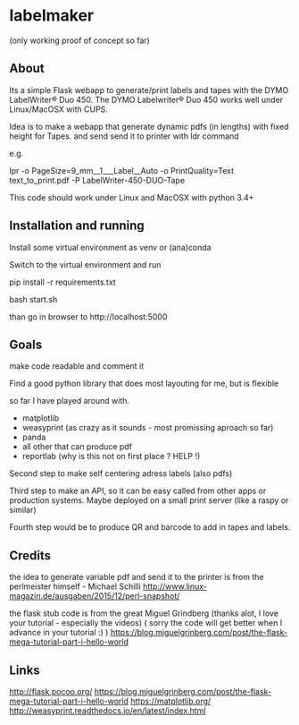 # labelmaker

(only working proof of concept so far)

## About
 
Its a simple Flask webapp to generate/print labels and tapes with the DYMO LabelWriter® Duo 450.
The DYMO Labelwriter® Duo 450 works well under Linux/MacOSX with CUPS.

Idea is to make a webapp that generate dynamic pdfs (in lengths) with fixed height for Tapes.
and send send it to printer with ldr command

e.g.

  lpr -o PageSize=9_mm__1___Label__Auto -o PrintQuality=Text text_to_print.pdf -P LabelWriter-450-DUO-Tape

This code should work under Linux and MacOSX with python 3.4+

## Installation and running

Install some virtual environment as venv or (ana)conda

Switch to the virtual environment and run 

pip install -r requirements.txt

bash start.sh

than go in browser to http://localhost:5000


## Goals

make code readable and comment it

Find a good python library that does most layouting for me, but is flexible

so far I have played around with.
  - matplotlib
  - weasyprint (as crazy as it sounds - most promissing aproach so far)
  - panda
  - all other that can produce pdf
  - reportlab (why is this not on first place ? HELP !)

Second step to make self centering adress labels (also pdfs)

Third step to make an API, so it can be easy called from other apps or production systems. 
Maybe deployed on a small print server (like a raspy or similar)

Fourth step would be to produce QR and barcode to add in tapes and labels.


## Credits

the idea to generate variable pdf and send it to the printer is from the perlmeister himself - Michael Schilli
http://www.linux-magazin.de/ausgaben/2015/12/perl-snapshot/

the flask stub code is from the great Miguel Grindberg (thanks alot, I love your tutorial - especially the videos)
( sorry the code will get better when I advance in your tutorial :)  ) 
https://blog.miguelgrinberg.com/post/the-flask-mega-tutorial-part-i-hello-world


## Links

http://flask.pocoo.org/
https://blog.miguelgrinberg.com/post/the-flask-mega-tutorial-part-i-hello-world
https://matplotlib.org/
http://weasyprint.readthedocs.io/en/latest/index.html
